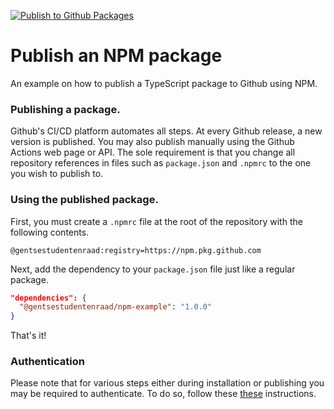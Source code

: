 [![Publish to Github Packages](https://github.com/GentseStudentenraad/npm-example/actions/workflows/publish.yml/badge.svg)](https://github.com/GentseStudentenraad/npm-example/actions/workflows/publish.yml)

# Publish an NPM package

An example on how to publish a TypeScript package to Github using NPM.

### Publishing a package.


Github's CI/CD platform automates all steps. At every Github release, a new version is published. You may also publish manually using the Github Actions web page or API. The sole requirement is that you change all repository references in files such as `package.json` and `.npmrc` to the one you wish to publish to.

### Using the published package.

First, you must create a `.npmrc` file at the root of the repository with the following contents.
```
@gentsestudentenraad:registry=https://npm.pkg.github.com
```

Next, add the dependency to your `package.json` file just like a regular package.

```json
"dependencies": {
  "@gentsestudentenraad/npm-example": "1.0.0"
}
```

That's it!

### Authentication

Please note that for various steps either during installation or publishing you may be required to authenticate. To do so, follow these [these](https://docs.github.com/en/packages/working-with-a-github-packages-registry/working-with-the-npm-registry#authenticating-to-github-packages) instructions.
